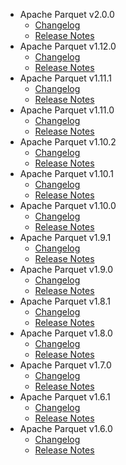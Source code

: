 
<!---
# Licensed to the Apache Software Foundation (ASF) under one
# or more contributor license agreements.  See the NOTICE file
# distributed with this work for additional information
# regarding copyright ownership.  The ASF licenses this file
# to you under the Apache License, Version 2.0 (the
# "License"); you may not use this file except in compliance
# with the License.  You may obtain a copy of the License at
#
#     http://www.apache.org/licenses/LICENSE-2.0
#
# Unless required by applicable law or agreed to in writing, software
# distributed under the License is distributed on an "AS IS" BASIS,
# WITHOUT WARRANTIES OR CONDITIONS OF ANY KIND, either express or implied.
# See the License for the specific language governing permissions and
# limitations under the License.
-->
* Apache Parquet v2.0.0
    * [Changelog](2.0.0/CHANGELOG.2.0.0.md)
    * [Release Notes](2.0.0/RELEASENOTES.2.0.0.md)
* Apache Parquet v1.12.0
    * [Changelog](1.12.0/CHANGELOG.1.12.0.md)
    * [Release Notes](1.12.0/RELEASENOTES.1.12.0.md)
* Apache Parquet v1.11.1
    * [Changelog](1.11.1/CHANGELOG.1.11.1.md)
    * [Release Notes](1.11.1/RELEASENOTES.1.11.1.md)
* Apache Parquet v1.11.0
    * [Changelog](1.11.0/CHANGELOG.1.11.0.md)
    * [Release Notes](1.11.0/RELEASENOTES.1.11.0.md)
* Apache Parquet v1.10.2
    * [Changelog](1.10.2/CHANGELOG.1.10.2.md)
    * [Release Notes](1.10.2/RELEASENOTES.1.10.2.md)
* Apache Parquet v1.10.1
    * [Changelog](1.10.1/CHANGELOG.1.10.1.md)
    * [Release Notes](1.10.1/RELEASENOTES.1.10.1.md)
* Apache Parquet v1.10.0
    * [Changelog](1.10.0/CHANGELOG.1.10.0.md)
    * [Release Notes](1.10.0/RELEASENOTES.1.10.0.md)
* Apache Parquet v1.9.1
    * [Changelog](1.9.1/CHANGELOG.1.9.1.md)
    * [Release Notes](1.9.1/RELEASENOTES.1.9.1.md)
* Apache Parquet v1.9.0
    * [Changelog](1.9.0/CHANGELOG.1.9.0.md)
    * [Release Notes](1.9.0/RELEASENOTES.1.9.0.md)
* Apache Parquet v1.8.1
    * [Changelog](1.8.1/CHANGELOG.1.8.1.md)
    * [Release Notes](1.8.1/RELEASENOTES.1.8.1.md)
* Apache Parquet v1.8.0
    * [Changelog](1.8.0/CHANGELOG.1.8.0.md)
    * [Release Notes](1.8.0/RELEASENOTES.1.8.0.md)
* Apache Parquet v1.7.0
    * [Changelog](1.7.0/CHANGELOG.1.7.0.md)
    * [Release Notes](1.7.0/RELEASENOTES.1.7.0.md)
* Apache Parquet v1.6.1
    * [Changelog](1.6.1/CHANGELOG.1.6.1.md)
    * [Release Notes](1.6.1/RELEASENOTES.1.6.1.md)
* Apache Parquet v1.6.0
    * [Changelog](1.6.0/CHANGELOG.1.6.0.md)
    * [Release Notes](1.6.0/RELEASENOTES.1.6.0.md)
